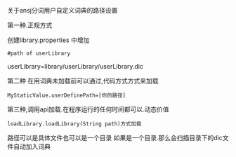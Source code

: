 关于ansj分词用户自定义词典的路径设置

第一种.正规方式

创建library.properties
中增加


    #path of userLibrary
userLibrary=library/userLibrary/userLibrary.dic



第二种
在用词典未加载前可以通过,代码方式方式来加载

    MyStaticValue.userDefinePath=[你的路径]



第三种,调用api加载.在程序运行的任何时间都可以.动态价值

    loadLibrary.loadLibrary(String path)方式加载




路径可以是具体文件也可以是一个目录
如果是一个目录.那么会扫描目录下的dic文件自动加入词典